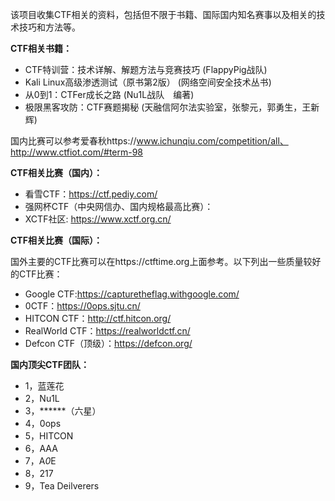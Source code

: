 该项目收集CTF相关的资料，包括但不限于书籍、国际国内知名赛事以及相关的技术技巧和方法等。



**CTF相关书籍：**

- CTF特训营：技术详解、解题方法与竞赛技巧 (FlappyPig战队)
- Kali Linux高级渗透测试（原书第2版） (网络空间安全技术丛书)
- 从0到1：CTFer成长之路 (Nu1L战队　编著) 
- 极限黑客攻防：CTF赛题揭秘 (天融信阿尔法实验室，张黎元，郭勇生，王新辉)

国内比赛可以参考爱春秋https://www.ichunqiu.com/competition/all、http://www.ctfiot.com/#term-98



**CTF相关比赛（国内）：**

* 看雪CTF：https://ctf.pediy.com/
* 强网杯CTF（中央网信办、国内规格最高比赛）：
* XCTF社区: https://www.xctf.org.cn/

**CTF相关比赛（国际）：**

国外主要的CTF比赛可以在https://ctftime.org上面参考。以下列出一些质量较好的CTF比赛：

- Google CTF:https://capturetheflag.withgoogle.com/
- 0CTF：https://0ops.sjtu.cn/
- HITCON CTF：http://ctf.hitcon.org/
- RealWorld CTF：https://realworldctf.cn/
- Defcon CTF（顶级）：https://defcon.org/



**国内顶尖CTF团队：**

- 1，蓝莲花
- 2，Nu1L
- 3，******（六星）
- 4，0ops
- 5，HITCON
- 6，AAA
- 7，A*0*E
- 8，217
- 9，Tea Deilverers